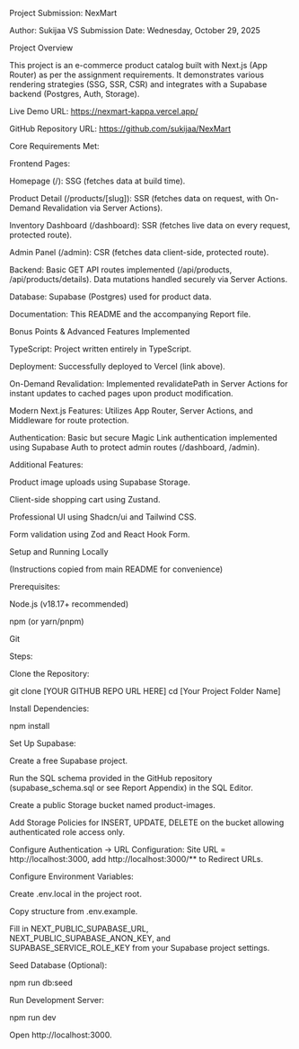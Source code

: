 Project Submission: NexMart 

Author: Sukijaa VS
Submission Date: Wednesday, October 29, 2025

Project Overview

This project is an e-commerce product catalog built with Next.js (App Router) as per the assignment requirements. It demonstrates various rendering strategies (SSG, SSR, CSR) and integrates with a Supabase backend (Postgres, Auth, Storage).

Live Demo URL: https://nexmart-kappa.vercel.app/

GitHub Repository URL: https://github.com/sukijaa/NexMart


Core Requirements Met:

Frontend Pages:

Homepage (/): SSG (fetches data at build time).

Product Detail (/products/[slug]): SSR (fetches data on request, with On-Demand Revalidation via Server Actions).

Inventory Dashboard (/dashboard): SSR (fetches live data on every request, protected route).

Admin Panel (/admin): CSR (fetches data client-side, protected route).

Backend: Basic GET API routes implemented (/api/products, /api/products/details). Data mutations handled securely via Server Actions.

Database: Supabase (Postgres) used for product data.

Documentation: This README and the accompanying Report file.

Bonus Points & Advanced Features Implemented

TypeScript: Project written entirely in TypeScript.

Deployment: Successfully deployed to Vercel (link above).

On-Demand Revalidation: Implemented revalidatePath in Server Actions for instant updates to cached pages upon product modification.

Modern Next.js Features: Utilizes App Router, Server Actions, and Middleware for route protection.

Authentication: Basic but secure Magic Link authentication implemented using Supabase Auth to protect admin routes (/dashboard, /admin).

Additional Features:

Product image uploads using Supabase Storage.

Client-side shopping cart using Zustand.

Professional UI using Shadcn/ui and Tailwind CSS.

Form validation using Zod and React Hook Form.

Setup and Running Locally

(Instructions copied from main README for convenience)

Prerequisites:

Node.js (v18.17+ recommended)

npm (or yarn/pnpm)

Git

Steps:

Clone the Repository:

git clone [YOUR GITHUB REPO URL HERE]
cd [Your Project Folder Name]


Install Dependencies:

npm install


Set Up Supabase:

Create a free Supabase project.

Run the SQL schema provided in the GitHub repository (supabase_schema.sql or see Report Appendix) in the SQL Editor.

Create a public Storage bucket named product-images.

Add Storage Policies for INSERT, UPDATE, DELETE on the bucket allowing authenticated role access only.

Configure Authentication -> URL Configuration: Site URL = http://localhost:3000, add http://localhost:3000/** to Redirect URLs.

Configure Environment Variables:

Create .env.local in the project root.

Copy structure from .env.example.

Fill in NEXT_PUBLIC_SUPABASE_URL, NEXT_PUBLIC_SUPABASE_ANON_KEY, and SUPABASE_SERVICE_ROLE_KEY from your Supabase project settings.

Seed Database (Optional):

npm run db:seed


Run Development Server:

npm run dev


Open http://localhost:3000.